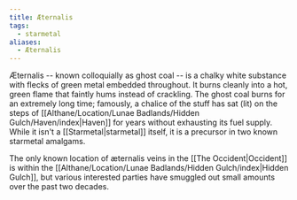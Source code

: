 ```yaml
---
title: Æternalis
tags:
  - starmetal
aliases:
  - Æternalis
---
```


Æternalis -- known colloquially as ghost coal -- is a chalky white substance with flecks of green metal embedded throughout. It burns cleanly into a hot, green flame that faintly hums instead of crackling. The ghost coal burns for an extremely long time; famously, a chalice of the stuff has sat (lit) on the steps of [[Althane/Location/Lunae Badlands/Hidden Gulch/Haven/index|Haven]] for years without exhausting its fuel supply. While it isn't a [[Starmetal|starmetal]] itself, it is a precursor in two known starmetal amalgams.

The only known location of æternalis veins in the [[The Occident|Occident]] is within the [[Althane/Location/Lunae Badlands/Hidden Gulch/index|Hidden Gulch]], but various interested parties have smuggled out small amounts over the past two decades.